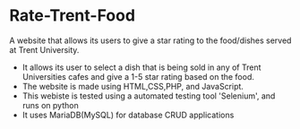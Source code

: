 # Rate-Trent-Food
A website that allows its users to give a star rating to the food/dishes served at Trent University. 
- It allows its user to select a dish that is being sold in any of Trent Universities cafes and give a 1-5 star rating based on the food.
- The website is made using HTML,CSS,PHP, and JavaScript. 
- This webiste is tested using a automated testing tool 'Selenium', and runs on python
- It uses MariaDB(MySQL) for database CRUD applications
